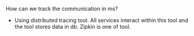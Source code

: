 How can we track the communication in ms?
* Using distributed tracing tool. All services interact within this tool and the tool stores data in db.
Zipkin is one of tool.
